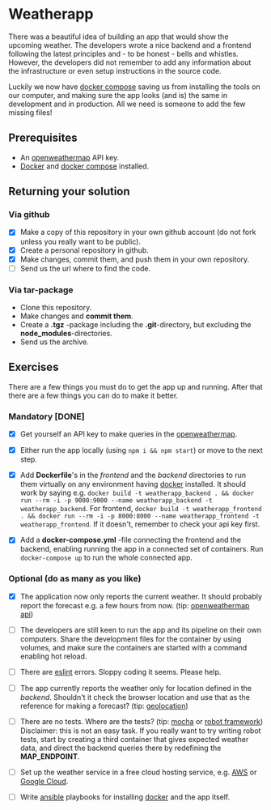 # Weatherapp

There was a beautiful idea of building an app that would show the upcoming weather. The developers wrote a nice backend and a frontend following the latest principles and - to be honest - bells and whistles. However, the developers did not remember to add any information about the infrastructure or even setup instructions in the source code.

Luckily we now have [docker compose](https://docs.docker.com/compose/) saving us from installing the tools on our computer, and making sure the app looks (and is) the same in development and in production. All we need is someone to add the few missing files!

## Prerequisites

* An [openweathermap](http://openweathermap.org/) API key.
* [Docker](https://www.docker.com/) and [docker compose](https://docs.docker.com/compose/) installed.

## Returning your solution

### Via github

* [x] Make a copy of this repository in your own github account (do not fork unless you really want to be public).
* [x] Create a personal repository in github.
* [x] Make changes, commit them, and push them in your own repository.
* [ ] Send us the url where to find the code.

### Via tar-package

* Clone this repository.
* Make changes and **commit them**.
* Create a **.tgz** -package including the **.git**-directory, but excluding the **node_modules**-directories.
* Send us the archive.

## Exercises

There are a few things you must do to get the app up and running. After that there are a few things you can do to make it better.

### Mandatory [DONE]

* [x] Get yourself an API key to make queries in the [openweathermap](http://openweathermap.org/).

* [x] Either run the app locally (using `npm i && npm start`) or move to the next step.

* [x] Add **Dockerfile**'s in the _frontend_ and the _backend_ directories to run them virtually on any environment having [docker](https://www.docker.com/) installed. It should work by saying e.g. `docker build -t weatherapp_backend . && docker run --rm -i -p 9000:9000 --name weatherapp_backend -t weatherapp_backend`. For frontend, `docker build -t weatherapp_frontend . && docker run --rm -i -p 8000:8000 --name weatherapp_frontend -t weatherapp_frontend`. If it doesn't, remember to check your api key first.

* [x] Add a **docker-compose.yml** -file connecting the frontend and the backend, enabling running the app in a connected set of containers. Run `docker-compose up` to run the whole connected app.

### Optional (do as many as you like)

* [x] The application now only reports the current weather. It should probably report the forecast e.g. a few hours from now. (tip: [openweathermap api](https://openweathermap.org/forecast5))

- [ ] The developers are still keen to run the app and its pipeline on their own computers. Share the development files for the container by using volumes, and make sure the containers are started with a command enabling hot reload.

- [ ] There are [eslint](http://eslint.org/) errors. Sloppy coding it seems. Please help.

- [ ] The app currently reports the weather only for location defined in the _backend_. Shouldn't it check the browser location and use that as the reference for making a forecast? (tip: [geolocation](https://developer.mozilla.org/en-US/docs/Web/API/Geolocation/Using_geolocation))

- [ ] There are no tests. Where are the tests? (tip: [mocha](https://mochajs.org/) or [robot framework](http://robotframework.org/)) Disclaimer: this is not an easy task. If you really want to try writing robot tests, start by creating a third container that gives expected weather data, and direct the backend queries there by redefining the **MAP_ENDPOINT**.

- [ ] Set up the weather service in a free cloud hosting service, e.g. [AWS](https://aws.amazon.com/free/) or [Google Cloud](https://cloud.google.com/free/).

- [ ] Write [ansible](http://docs.ansible.com/ansible/intro.html) playbooks for installing [docker](https://www.docker.com/) and the app itself.
